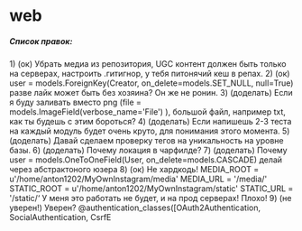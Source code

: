 # web

<h5>Список правок:</h5>
1) (ок) Убрать медиа из репозитория, UGC контент должен быть только на серверах, настроить .гитигнор, у тебя питонячий кеш в репах.
2) (ок) user = models.ForeignKey(Creator, on_delete=models.SET_NULL, null=True) разве лайк может быть без хозяина? Он же не ронин.
3) (доделать) Если я буду заливать вместо png (file = models.ImageField(verbose_name='File') ), большой файл, например txt, как ты будешь с этим бороться? 
4) (доделать) Если напишешь 2-3 теста на каждый модуль будет очень круто, для понимания этого момента.
5) (доделать) Давай сделаем проверку тегов на уникальность на уровне базы.
6) (доделать) Почему локация в чарфилде?
7) (доделать) Почему user = models.OneToOneField(User, on_delete=models.CASCADE) делай через абстрактоного юзера
8) (ок) Не хардкодь! MEDIA_ROOT = u'/home/anton1202/MyOwnInstagram/media' MEDIA_URL = '/media/' STATIC_ROOT = u'/home/anton1202/MyOwnInstagram/static' STATIC_URL = '/static/‘ У меня это работать не будет, и на прод серверах! Плохо!
9) (не уверен!) Уверен? @authentication_classes([OAuth2Authentication, SocialAuthentication, CsrfE